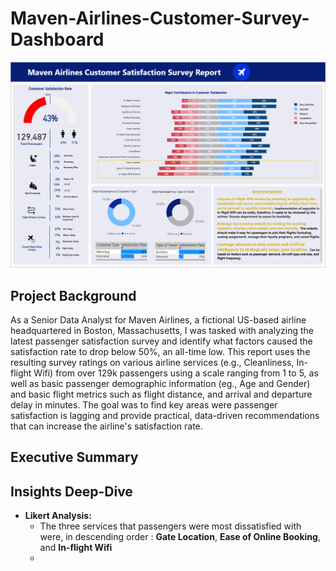 # **Maven-Airlines-Customer-Survey-Dashboard**

![](/images/Dashboard.PNG)

## **Project Background**
As a Senior Data Analyst for Maven Airlines, a fictional US-based airline headquartered in Boston, Massachusetts, I was tasked with analyzing the latest passenger satisfaction survey and identify what factors caused the satisfaction rate to drop below 50%, an all-time low. This report uses the resulting survey ratings on various airline services (e.g., Cleanliness, In-flight Wifi) from over 129k passengers using a scale ranging from 1 to 5, as well as basic passenger demographic information (eg., Age and Gender) and basic flight metrics such as flight distance, and arrival and departure delay in minutes. The goal was to find key areas were passenger satisfaction is lagging and provide practical, data-driven recommendations that can increase the airline's satisfaction rate.

## **Executive Summary**

## **Insights Deep-Dive**
* **Likert Analysis:**
  * The three services that passengers were most dissatisfied with were, in descending order : **Gate Location**, **Ease of Online Booking**, and **In-flight Wifi**
  * 


